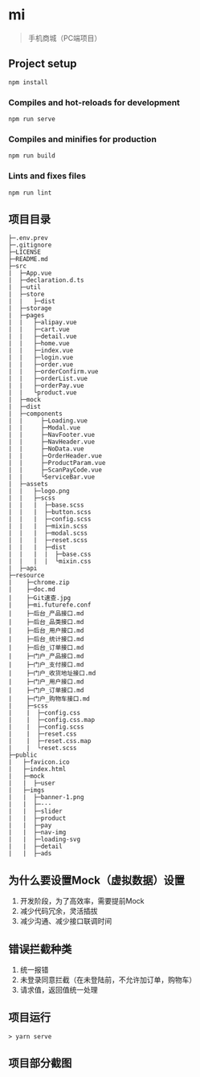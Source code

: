 <!--
 * @Author: your name
 * @Date: 2022-01-19 15:41:34
 * @LastEditTime: 2022-03-29 15:03:11
 * @LastEditors: Please set LastEditors
 * @Description: 打开koroFileHeader查看配置 进行设置: https://github.com/OBKoro1/koro1FileHeader/wiki/%E9%85%8D%E7%BD%AE
 * @FilePath: \MiMi\README.md
-->
# mi
>手机商城（PC端项目）
## Project setup
```
npm install
```

### Compiles and hot-reloads for development
```
npm run serve
```

### Compiles and minifies for production
```
npm run build
```

### Lints and fixes files
```
npm run lint
```

## 项目目录

```
├─.env.prev
├─.gitignore
├─LICENSE
├─README.md
├─src
|  ├─App.vue
|  ├─declaration.d.ts
|  ├─util
|  ├─store
|  |   ├─dist
|  ├─storage
|  ├─pages
|  |   ├─alipay.vue
|  |   ├─cart.vue
|  |   ├─detail.vue
|  |   ├─home.vue
|  |   ├─index.vue
|  |   ├─login.vue
|  |   ├─order.vue
|  |   ├─orderConfirm.vue
|  |   ├─orderList.vue
|  |   ├─orderPay.vue
|  |   └product.vue
|  ├─mock
|  ├─dist
|  ├─components
|  |     ├─Loading.vue
|  |     ├─Modal.vue
|  |     ├─NavFooter.vue
|  |     ├─NavHeader.vue
|  |     ├─NoData.vue
|  |     ├─OrderHeader.vue
|  |     ├─ProductParam.vue
|  |     ├─ScanPayCode.vue
|  |     └ServiceBar.vue
|  ├─assets
|  |   ├─logo.png
|  |   ├─scss
|  |   |  ├─base.scss
|  |   |  ├─button.scss
|  |   |  ├─config.scss
|  |   |  ├─mixin.scss
|  |   |  ├─modal.scss
|  |   |  ├─reset.scss
|  |   |  ├─dist
|  |   |  |  ├─base.css
|  |   |  |  └mixin.css
|  ├─api
├─resource
|    ├─chrome.zip
|    ├─doc.md
|    ├─Git速查.jpg
|    ├─mi.futurefe.conf
|    ├─后台_产品接口.md
|    ├─后台_品类接口.md
|    ├─后台_用户接口.md
|    ├─后台_统计接口.md
|    ├─后台_订单接口.md
|    ├─门户_产品接口.md
|    ├─门户_支付接口.md
|    ├─门户_收货地址接口.md
|    ├─门户_用户接口.md
|    ├─门户_订单接口.md
|    ├─门户_购物车接口.md
|    ├─scss
|    |  ├─config.css
|    |  ├─config.css.map
|    |  ├─config.scss
|    |  ├─reset.css
|    |  ├─reset.css.map
|    |  └reset.scss
├─public
|   ├─favicon.ico
|   ├─index.html
|   ├─mock
|   |  ├─user
|   ├─imgs
|   |  ├─banner-1.png
|   |  ├─···
|   |  ├─slider
|   |  ├─product
|   |  ├─pay
|   |  ├─nav-img
|   |  ├─loading-svg
|   |  ├─detail
|   |  ├─ads
```

## 为什么要设置Mock（虚拟数据）设置

1. 开发阶段，为了高效率，需要提前Mock
2. 减少代码冗余，灵活插拔
3. 减少沟通、减少接口联调时间


## 错误拦截种类

1. 统一报错
2. 未登录同意拦截（在未登陆前，不允许加订单，购物车）
3. 请求值，返回值统一处理

## 项目运行

```
> yarn serve
```

## 项目部分截图
